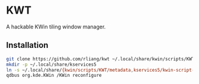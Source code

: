 # KWT
A hackable KWin tiling window manager.

## Installation

```sh
git clone https://github.com/rliang/kwt ~/.local/share/kwin/scripts/KWT
mkdir -p ~/.local/share/kservices5
ln -s ~/.local/share/{kwin/scripts/KWT/metadata,kservices5/kwin-script-KWT}.dekstop
qdbus org.kde.KWin /KWin reconfigure
```
